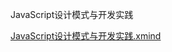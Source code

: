 JavaScript设计模式与开发实践

[JavaScript设计模式与开发实践.xmind](../../../_resources/4ca77650ca3b48e49c68c852378f9ce1.xmind)